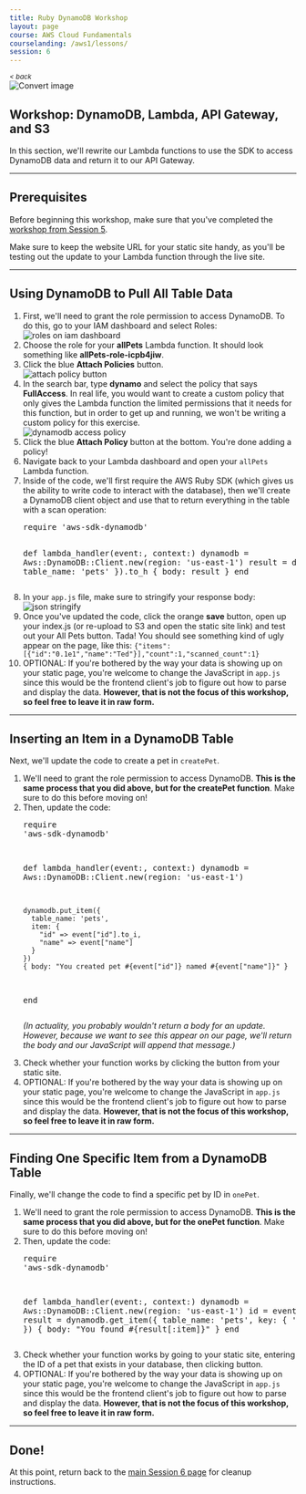 ```yaml
---
title: Ruby DynamoDB Workshop
layout: page
course: AWS Cloud Fundamentals
courselanding: /aws1/lessons/
session: 6
---
```


<div id="wrapper">
  <nav id="toc">
    <small><a style="font-style: italic" href="javascript:history.back()" title="">< back</a></small>
  </nav>
  <div id="content-container">
    <section>
      <a name="workshop"></a>
      <img class="section-image" src="{{ site.url }}/assets/images/convert.svg" alt="Convert image">
      <h2 class="section-header">Workshop: DynamoDB, Lambda, API Gateway, and S3</h2>
      <p>In this section, we'll rewrite our Lambda functions to use the SDK to access DynamoDB data and return it to our API Gateway.</p>
    </section>
    <hr>
    <section>
      <h2>Prerequisites</h2>
      <p>Before beginning this workshop, make sure that you've completed the <a href="{{ site.url }}/aws1/lessons/5_workshop.html">workshop from Session 5</a>.</p>
      <p>Make sure to keep the website URL for your static site handy, as you'll be testing out the update to your Lambda function through the live site.</p>
    </section>
    <hr>
    <section>
      <h2>Using DynamoDB to Pull All Table Data</h2>
      <ol>
        <li>First, we'll need to grant the role permission to access DynamoDB. To do this, go to your IAM dashboard and select Roles:</li> 
        <img class="screenshot" src="{{ site.url }}/assets/images/rolesiam.png" alt="roles on iam dashboard">
        <li>Choose the role for your <b>allPets</b> Lambda function. It should look something like <b>allPets-role-icpb4jiw</b>.</li>
        <li>Click the blue <b>Attach Policies</b> button.</li>
        <img class="screenshot" src="{{ site.url }}/assets/images/attachpolicy.png" alt="attach policy button">
        <li>In the search bar, type <b>dynamo</b> and select the policy that says <b>FullAccess</b>. In real life, you would want to create a custom policy that only gives the Lambda function the limited permissions that it needs for this function, but in order to get up and running, we won't be writing a custom policy for this exercise.</li>
        <img class="screenshot" src="{{ site.url }}/assets/images/dynamoaccess.png" alt="dynamodb access policy">
        <li>Click the blue <b>Attach Policy</b> button at the bottom. You're done adding a policy!</li>
        <li>Navigate back to your Lambda dashboard and open your <code>allPets</code> Lambda function.</li>
        <li>Inside of the code, we'll first require the AWS Ruby SDK (which gives us the ability to write code to interact with the database), then we'll create a DynamoDB client object and use that to return everything in the table with a scan operation:</li>
        <pre>require 'aws-sdk-dynamodb'

def lambda_handler(event:, context:)
    dynamodb = Aws::DynamoDB::Client.new(region: 'us-east-1')
    result = dynamodb.scan({ table_name: 'pets' }).to_h
    { body: result }
end
</pre>
        <li>In your <code>app.js</code> file, make sure to stringify your response body:</li>
        <img class="screenshot" src="{{ site.url }}/assets/images/jsonstringify.png" alt="json stringify">
        <li>Once you've updated the code, click the orange <b>save</b> button, open up your index.js (or re-upload to S3 and open the static site link) and test out your All Pets button. Tada! You should see something kind of ugly appear on the page, like this: <code>{"items":[{"id":"0.1e1","name":"Ted"}],"count":1,"scanned_count":1}</code></li>
        <li>OPTIONAL: If you're bothered by the way your data is showing up on your static page, you're welcome to change the JavaScript in <code>app.js</code> since this would be the frontend client's job to figure out how to parse and display the data. <b>However, that is not the focus of this workshop, so feel free to leave it in raw form.</b></li>
      </ol>
    </section>
    <hr>
    <section>
      <h2>Inserting an Item in a DynamoDB Table</h2>
      <p>Next, we'll update the code to create a pet in <code>createPet</code>.</p> 
      <ol>
        <li>We'll need to grant the role permission to access DynamoDB. <b>This is the same process that you did above, but for the createPet function</b>. Make sure to do this before moving on!</li>
        <li>Then, update the code:</li>
        <pre>require 'aws-sdk-dynamodb'

def lambda_handler(event:, context:)
    dynamodb = Aws::DynamoDB::Client.new(region: 'us-east-1')

    dynamodb.put_item({
      table_name: 'pets',
      item: {
        "id" => event["id"].to_i,
        "name" => event["name"]
      }
    })
    { body: "You created pet #{event["id"]} named #{event["name"]}" }
end</pre>
        <p><i>(In actuality, you probably wouldn't return a body for an update. However, because we want to see this appear on our page, we'll return the body and our JavaScript will append that message.)</i></p>
        <li>Check whether your function works by clicking the button from your static site.</li>
        <li>OPTIONAL: If you're bothered by the way your data is showing up on your static page, you're welcome to change the JavaScript in <code>app.js</code> since this would be the frontend client's job to figure out how to parse and display the data. <b>However, that is not the focus of this workshop, so feel free to leave it in raw form.</b></li>
      </ol> 
    </section>
    <hr>
    <section>
      <h2>Finding One Specific Item from a DynamoDB Table</h2>
      <p>Finally, we'll change the code to find a specific pet by ID in <code>onePet</code>.</p>
      <ol>
      <li>We'll need to grant the role permission to access DynamoDB. <b>This is the same process that you did above, but for the onePet function</b>. Make sure to do this before moving on!</li>
      <li>Then, update the code:</li>
      <pre>require 'aws-sdk-dynamodb'

def lambda_handler(event:, context:)
    dynamodb = Aws::DynamoDB::Client.new(region: 'us-east-1')
    id = event["id"].to_i
    result = dynamodb.get_item({
      table_name: 'pets',
      key: { 'id' => id }
    })
    { body: "You found #{result[:item]}" }
end</pre>
        <li>Check whether your function works by going to your static site, entering the ID of a pet that exists in your database, then clicking button.</li>
        <li>OPTIONAL: If you're bothered by the way your data is showing up on your static page, you're welcome to change the JavaScript in <code>app.js</code> since this would be the frontend client's job to figure out how to parse and display the data. <b>However, that is not the focus of this workshop, so feel free to leave it in raw form.</b></li>
      </ol>
    </section>
    <hr>
    <section>
      <h2>Done!</h2>
      <p>At this point, return back to the <a href="{{ site.url }}/aws1/lessons/6.html#cleanup">main Session 6 page</a> for cleanup instructions.</p>
    </section>
  </div>
</div>